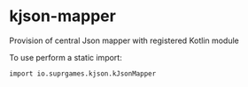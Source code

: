 # kjson-mapper
Provision of central Json mapper with registered Kotlin module

To use perform a static import:

`import io.suprgames.kjson.kJsonMapper`  
